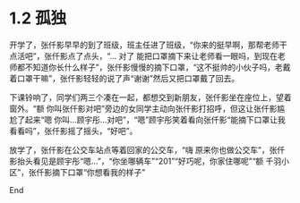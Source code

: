 # 1.2 孤独 

开学了，张仟影早早的到了班级，班主任进了班级，“你来的挺早啊，那帮老师干点活吧”，张仟影点了点头，“... 对了 能把口罩摘下来让老师看一眼吗，到现在老师都不知道你长什么样子”，张仟影慢慢的摘下口罩，“这不挺帅的小伙子吗，老戴着口罩干嘛”，张仟影轻轻的说了声“谢谢”然后又把口罩戴了回去。 
 
下课铃响了，同学们两三个凑在一起，都想交到新朋友，张仟影坐在座位上，望着窗外。“额 你叫张仟影对吧”旁边的女同学主动向张仟影打招呼，但这让张仟影尴尬了起来“嗯 你叫...顾宇彤...对吧”，“嗯”顾宇彤笑着看向张仟影“能摘下口罩让我看看吗”，张仟影摇了摇头，“好吧”。 
 
放学了，张仟影在公交车站点等着回家的公交车，“嗨 原来你也做公交车”，张仟影抬头看见是顾宇彤“嗯...”，“你坐哪辆车”“201”“好巧呢，你家住哪呢”“额 千羽小区”，张仟影摘下口罩“你想看我的样子” 
 
End 
